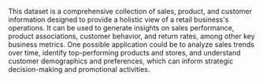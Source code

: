 This dataset is a comprehensive collection of sales, product, and customer information designed to provide a holistic view of a retail business's operations. It can be used to generate insights on sales performance, product associations, customer behavior, and return rates, among other key business metrics. One possible application could be to analyze sales trends over time, identify top-performing products and stores, and understand customer demographics and preferences, which can inform strategic decision-making and promotional activities.
